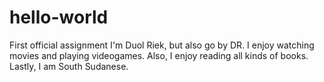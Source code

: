 # hello-world
First official assignment
I'm Duol Riek, but also go by DR. I enjoy watching movies and playing videogames. Also, I enjoy reading all kinds of books. Lastly, I am South Sudanese.
